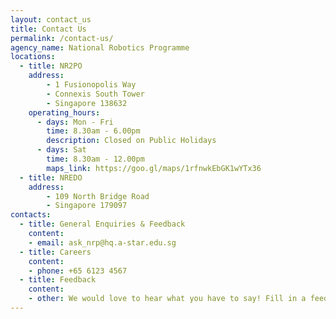 ```yaml
---
layout: contact_us
title: Contact Us
permalink: /contact-us/
agency_name: National Robotics Programme
locations:
  - title: NR2PO
    address:
        - 1 Fusionopolis Way
        - Connexis South Tower
        - Singapore 138632
    operating_hours:
      - days: Mon - Fri
        time: 8.30am - 6.00pm
        description: Closed on Public Holidays
      - days: Sat
        time: 8.30am - 12.00pm
        maps_link: https://goo.gl/maps/1rfnwkEbGK1wYTx36
  - title: NREDO
    address:
        - 109 North Bridge Road
        - Singapore 179097
contacts:
  - title: General Enquiries & Feedback
    content:
    - email: ask_nrp@hq.a-star.edu.sg
  - title: Careers
    content:
    - phone: +65 6123 4567
  - title: Feedback
    content:
    - other: We would love to hear what you have to say! Fill in a feedback form <a href="https://form.gov.sg/#!/5fab84f4ec6c950011f3e8ba">here</a>!
---
```

  